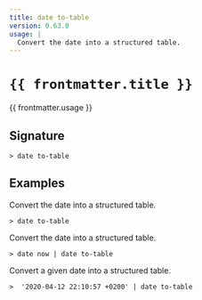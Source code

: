 ```yaml
---
title: date to-table
version: 0.63.0
usage: |
  Convert the date into a structured table.
---
```


<script>
  import { usePageFrontmatter } from '@vuepress/client';
  export default { computed: { frontmatter() { return usePageFrontmatter().value; } } }
</script>

# <code>{{ frontmatter.title }}</code>

<div style='white-space: pre-wrap;'>{{ frontmatter.usage }}</div>

## Signature

```> date to-table ```

## Examples

Convert the date into a structured table.
```shell
> date to-table
```

Convert the date into a structured table.
```shell
> date now | date to-table
```

Convert a given date into a structured table.
```shell
>  '2020-04-12 22:10:57 +0200' | date to-table
```
